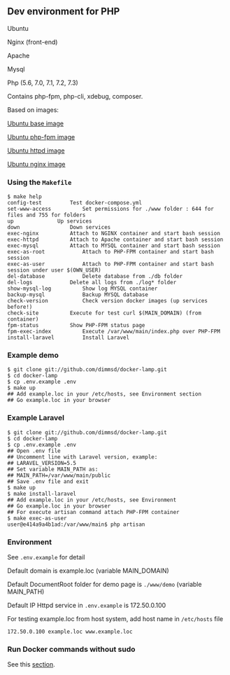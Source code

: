 ## Dev environment for PHP

Ubuntu

Nginx (front-end)

Apache

Mysql

Php (5.6, 7.0, 7.1, 7.2, 7.3)

Contains php-fpm, php-cli, xdebug, composer.

Based on images:

[Ubuntu base image](https://github.com/dimmsd/docker-ubuntu-base)

[Ubuntu php-fpm image](https://github.com/dimmsd/docker-ubuntu-php-fpm)

[Ubuntu httpd image](https://github.com/dimmsd/docker-ubuntu-httpd)

[Ubuntu nginx image](https://github.com/dimmsd/docker-ubuntu-nginx)

### Using the `Makefile`

```
$ make help
config-test			Test docker-compose.yml
set-www-access			Set permissions for ./www folder : 644 for files and 755 for folders
up				Up services
down				Down services
exec-nginx			Attach to NGINX container and start bash session
exec-httpd			Attach to Apache container and start bash session
exec-mysql			Attach to MYSQL container and start bash session
exec-as-root			Attach to PHP-FPM container and start bash session
exec-as-user			Attach to PHP-FPM container and start bash session under user $(OWN_USER)
del-database			Delete database from ./db folder
del-logs			Delete all logs from ./log* folder
show-mysql-log			Show log MYSQL container
backup-mysql			Backup MYSQL database
check-version			Check version docker images (up services before!)
check-site			Execute for test curl $(MAIN_DOMAIN) (from container)
fpm-status			Show PHP-FPM status page
fpm-exec-index			Execute /var/www/main/index.php over PHP-FPM
install-laravel			Install Laravel
```

### Example demo

```
$ git clone git://github.com/dimmsd/docker-lamp.git
$ cd docker-lamp
$ cp .env.example .env
$ make up
## Add example.loc in your /etc/hosts, see Environment section
## Go example.loc in your browser
```

### Example Laravel

```
$ git clone git://github.com/dimmsd/docker-lamp.git
$ cd docker-lamp
$ cp .env.example .env
## Open .env file
## Uncomment line with Laravel version, example:
## LARAVEL_VERSION=5.5
## Set variable MAIN_PATH as:
## MAIN_PATH=/var/www/main/public
## Save .env file and exit
$ make up
$ make install-laravel
## Add example.loc in your /etc/hosts, see Environment
## Go example.loc in your browser
## For execute artisan command attach PHP-FPM container
$ make exec-as-user
user@e414a9a4b1ad:/var/www/main$ php artisan
```

### Environment

See `.env.example` for detail

Default domain is example.loc (variable MAIN_DOMAIN)

Default DocumentRoot folder for demo page is `./www/demo` (variable MAIN_PATH)

Default IP Httpd service in `.env.example` is 172.50.0.100

For testing example.loc from host system, add host name in `/etc/hosts` file

`172.50.0.100 example.loc www.example.loc`

### Run Docker commands without sudo

See this [section](https://github.com/dimmsd/docker-ubuntu-base#run-docker-commands-without-sudo).